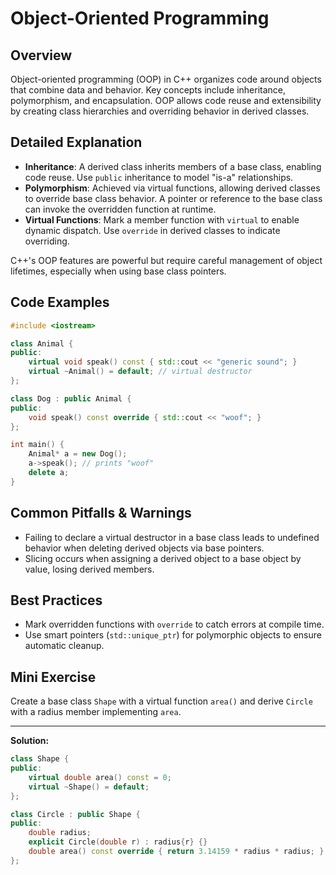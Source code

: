 # Object-Oriented Programming

## Overview
Object-oriented programming (OOP) in C++ organizes code around objects that combine data and behavior. Key concepts include inheritance, polymorphism, and encapsulation. OOP allows code reuse and extensibility by creating class hierarchies and overriding behavior in derived classes.

## Detailed Explanation
- **Inheritance**: A derived class inherits members of a base class, enabling code reuse. Use `public` inheritance to model "is-a" relationships.
- **Polymorphism**: Achieved via virtual functions, allowing derived classes to override base class behavior. A pointer or reference to the base class can invoke the overridden function at runtime.
- **Virtual Functions**: Mark a member function with `virtual` to enable dynamic dispatch. Use `override` in derived classes to indicate overriding.

C++'s OOP features are powerful but require careful management of object lifetimes, especially when using base class pointers.

## Code Examples
```cpp
#include <iostream>

class Animal {
public:
    virtual void speak() const { std::cout << "generic sound"; }
    virtual ~Animal() = default; // virtual destructor
};

class Dog : public Animal {
public:
    void speak() const override { std::cout << "woof"; }
};

int main() {
    Animal* a = new Dog();
    a->speak(); // prints "woof"
    delete a;
}
```

## Common Pitfalls & Warnings
- Failing to declare a virtual destructor in a base class leads to undefined behavior when deleting derived objects via base pointers.
- Slicing occurs when assigning a derived object to a base object by value, losing derived members.

## Best Practices
- Mark overridden functions with `override` to catch errors at compile time.
- Use smart pointers (`std::unique_ptr`) for polymorphic objects to ensure automatic cleanup.

## Mini Exercise
Create a base class `Shape` with a virtual function `area()` and derive `Circle` with a radius member implementing `area`.

---
**Solution:**
```cpp
class Shape {
public:
    virtual double area() const = 0;
    virtual ~Shape() = default;
};

class Circle : public Shape {
public:
    double radius;
    explicit Circle(double r) : radius{r} {}
    double area() const override { return 3.14159 * radius * radius; }
};
```
